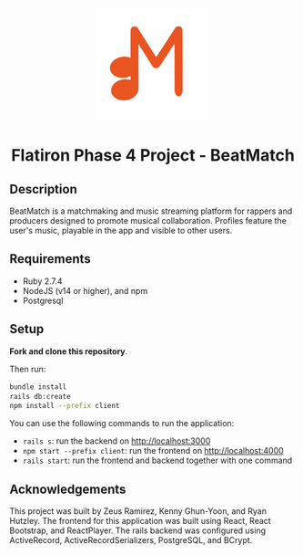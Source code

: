<div align="center">
  
<img src="https://github.com/ryanhutzley/beat-match/blob/main/client/src/icon/beatmatch_icon.png" alt="BeatMatch" width="200" height="200" />
  
# Flatiron Phase 4 Project - BeatMatch
  
</div>

## Description

BeatMatch is a matchmaking and music streaming platform for rappers and producers designed to promote musical collaboration. Profiles feature the user's music, playable in the app and visible to other users. 

## Requirements

- Ruby 2.7.4
- NodeJS (v14 or higher), and npm
- Postgresql

## Setup

**Fork and clone this repository**.

Then run:

```sh
bundle install
rails db:create
npm install --prefix client
```

You can use the following commands to run the application:

- `rails s`: run the backend on [http://localhost:3000](http://localhost:3000)
- `npm start --prefix client`: run the frontend on
  [http://localhost:4000](http://localhost:4000)
- `rails start`: run the frontend and backend together with one command


## Acknowledgements

This project was built by Zeus Ramirez, Kenny Ghun-Yoon, and Ryan Hutzley. The frontend for this application was built using React, React Bootstrap, and ReactPlayer. The rails backend was configured using ActiveRecord, ActiveRecordSerializers, PostgreSQL, and BCrypt.
